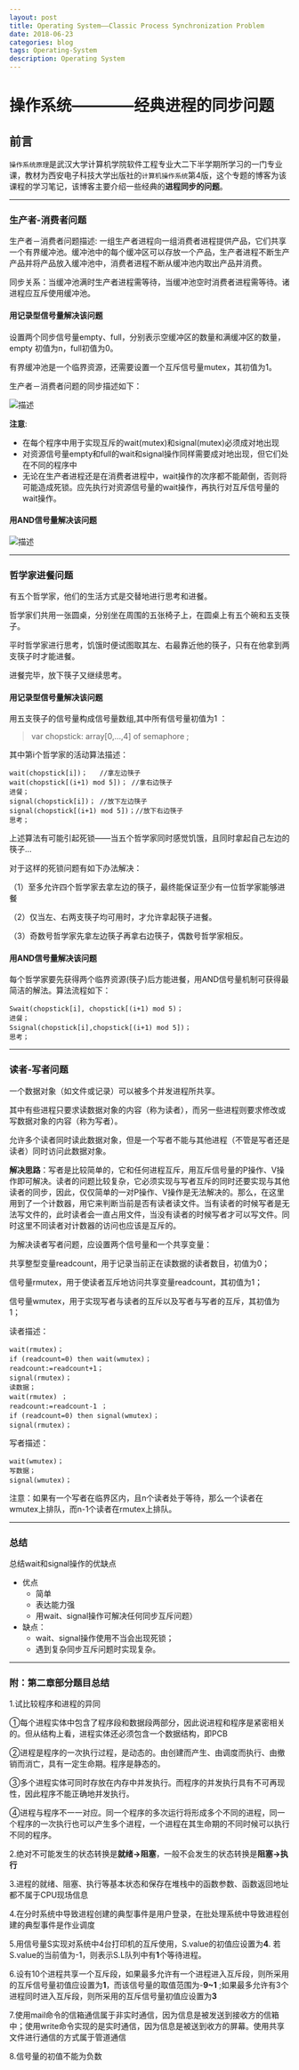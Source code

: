 ```yaml
---
layout: post
title: Operating System——Classic Process Synchronization Problem
date: 2018-06-23
categories: blog
tags: Operating-System
description: Operating System
---
```


# 操作系统————经典进程的同步问题

## 前言

`操作系统原理`是武汉大学计算机学院软件工程专业大二下半学期所学习的一门专业课，教材为西安电子科技大学出版社的`计算机操作系统`第4版，这个专题的博客为该课程的学习笔记，该博客主要介绍一些经典的**进程同步的问题**。

---
### 生产者-消费者问题
生产者－消费者问题描述: 一组生产者进程向一组消费者进程提供产品，它们共享一个有界缓冲池。缓冲池中的每个缓冲区可以存放一个产品，生产者进程不断生产产品并将产品放入缓冲池中，消费者进程不断从缓冲池内取出产品并消费。

同步关系：当缓冲池满时生产者进程需等待，当缓冲池空时消费者进程需等待。诸进程应互斥使用缓冲池。

#### 用记录型信号量解决该问题
设置两个同步信号量empty、full，分别表示空缓冲区的数量和满缓冲区的数量，empty 初值为n，full初值为0。

有界缓冲池是一个临界资源，还需要设置一个互斥信号量mutex，其初值为1。

生产者－消费者问题的同步描述如下：

![描述](https://raw.githubusercontent.com/yaowenqing/blog.io/master/img/OS_7.png)

**注意**:
- 在每个程序中用于实现互斥的wait(mutex)和signal(mutex)必须成对地出现
- 对资源信号量empty和full的wait和signal操作同样需要成对地出现，但它们处在不同的程序中
- 无论在生产者进程还是在消费者进程中，wait操作的次序都不能颠倒，否则将可能造成死锁。应先执行对资源信号量的wait操作，再执行对互斥信号量的wait操作。

#### 用AND信号量解决该问题
![描述](https://raw.githubusercontent.com/yaowenqing/blog.io/master/img/OS_8.png)

---
### 哲学家进餐问题
有五个哲学家，他们的生活方式是交替地进行思考和进餐。

哲学家们共用一张圆桌，分别坐在周围的五张椅子上，在圆桌上有五个碗和五支筷子。

平时哲学家进行思考，饥饿时便试图取其左、右最靠近他的筷子，只有在他拿到两支筷子时才能进餐。

进餐完毕，放下筷子又继续思考。

#### 用记录型信号量解决该问题

用五支筷子的信号量构成信号量数组,其中所有信号量初值为1 ：
>var chopstick: array[0,…,4] of semaphore ;

其中第i个哲学家的活动算法描述：

```
wait(chopstick[i])；   //拿左边筷子
wait(chopstick[(i+1) mod 5])； //拿右边筷子
进餐；
signal(chopstick[i])； //放下左边筷子
signal(chopstick[(i+1) mod 5])；//放下右边筷子
思考；
```
上述算法有可能引起死锁——当五个哲学家同时感觉饥饿，且同时拿起自己左边的筷子…

对于这样的死锁问题有如下办法解决：

（1）至多允许四个哲学家去拿左边的筷子，最终能保证至少有一位哲学家能够进餐

（2）仅当左、右两支筷子均可用时，才允许拿起筷子进餐。

（3）奇数号哲学家先拿左边筷子再拿右边筷子，偶数号哲学家相反。

#### 用AND信号量解决该问题
每个哲学家要先获得两个临界资源(筷子)后方能进餐，用AND信号量机制可获得最简洁的解法。算法流程如下：

```
Swait(chopstick[i], chopstick[(i+1) mod 5)； 
进餐；
Ssignal(chopstick[i],chopstick[(i+1) mod 5])；
思考；
```

---
### 读者-写者问题
一个数据对象（如文件或记录）可以被多个并发进程所共享。

其中有些进程只要求读数据对象的内容（称为读者），而另一些进程则要求修改或写数据对象的内容（称为写者）。

允许多个读者同时读此数据对象，但是一个写者不能与其他进程（不管是写者还是读者）同时访问此数据对象。

**解决思路**：写者是比较简单的，它和任何进程互斥，用互斥信号量的P操作、V操作即可解决。读者的问题比较复杂，它必须实现与写者互斥的同时还要实现与其他读者的同步，因此，仅仅简单的一对P操作、V操作是无法解决的。那么，在这里用到了一个计数器，用它来判断当前是否有读者读文件。当有读者的时候写者是无法写文件的，此时读者会一直占用文件，当没有读者的时候写者才可以写文件。同时这里不同读者对计数器的访问也应该是互斥的。

为解决读者写者问题，应设置两个信号量和一个共享变量：

共享整型变量readcount，用于记录当前正在读数据的读者数目，初值为0；

信号量rmutex，用于使读者互斥地访问共享变量readcount，其初值为1；

信号量wmutex，用于实现写者与读者的互斥以及写者与写者的互斥，其初值为1；

读者描述：
```
wait(rmutex)；
if (readcount=0) then wait(wmutex)；          	    
readcount:=readcount+1；            
signal(rmutex)；
读数据；
wait(rmutex) ；
readcount:=readcount-1 ；
if (readcount=0) then signal(wmutex)；
signal(rmutex)；
```
写者描述：
```
wait(wmutex)；
写数据；
signal(wmutex)；
```
注意：如果有一个写者在临界区内，且n个读者处于等待，那么一个读者在wmutex上排队，而n-1个读者在rmutex上排队。

---
### 总结
总结wait和signal操作的优缺点
- 优点
  - 简单
  - 表达能力强
  - 用wait、signal操作可解决任何同步互斥问题）
- 缺点：
  - wait、signal操作使用不当会出现死锁；
  - 遇到复杂同步互斥问题时实现复杂。

---
### 附：第二章部分题目总结
1.试比较程序和进程的异同

①每个进程实体中包含了程序段和数据段两部分，因此说进程和程序是紧密相关的。但从结构上看，进程实体还必须包含一个数据结构，即PCB

②进程是程序的一次执行过程，是动态的。由创建而产生、由调度而执行、由撤销而消亡，具有一定生命期。程序是静态的。

③多个进程实体可同时存放在内存中并发执行。而程序的并发执行具有不可再现性，因此程序不能正确地并发执行。

④进程与程序不一一对应。同一个程序的多次运行将形成多个不同的进程，同一个程序的一次执行也可以产生多个进程，一个进程在其生命期的不同时候可以执行不同的程序。

2.绝对不可能发生的状态转换是**就绪->阻塞**，一般不会发生的状态转换是**阻塞->执行**

3.进程的就绪、阻塞、执行等基本状态和保存在堆栈中的函数参数、函数返回地址都不属于CPU现场信息

4.在分时系统中导致进程创建的典型事件是用户登录，在批处理系统中导致进程创建的典型事件是作业调度

5.用信号量S实现对系统中4台打印机的互斥使用，S.value的初值应设置为**4**. 若S.value的当前值为-1，则表示S.L队列中有**1**个等待进程。

6.设有10个进程共享一个互斥段，如果最多允许有一个进程进入互斥段，则所采用的互斥信号量初值应设置为**1**，而该信号量的取值范围为-**9~1** ;如果最多允许有3个进程同时进入互斥段，则所采用的互斥信号量初值应设置为**3**

7.使用mail命令的信箱通信属于非实时通信，因为信息是被发送到接收方的信箱中；使用write命令实现的是实时通信，因为信息是被送到收方的屏幕。使用共享文件进行通信的方式属于管道通信

8.信号量的初值不能为负数
